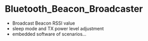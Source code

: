 # Bluetooth_Beacon_Broadcaster

- Broadcast Beacon RSSI value
- sleep mode and TX power level adjustment
- embedded software of scenarios...
